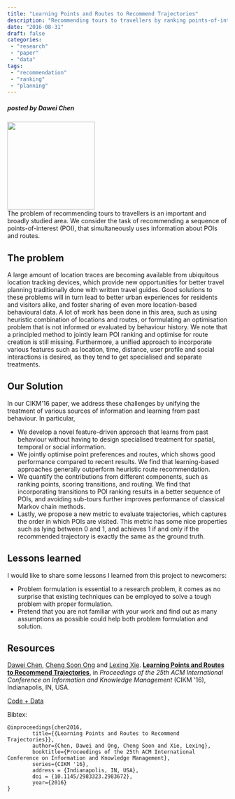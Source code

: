 ```yaml
---
title: "Learning Points and Routes to Recommend Trajectories"
description: "Recommending tours to travellers by ranking points-of-interest (POI) and route planning"
date: "2016-08-31"
draft: false
categories:
 - "research"
 - "paper"
 - "data"
tags:
 - "recommendation"
 - "ranking"
 - "planning"
---
```


##### posted by _Dawei Chen_ <br />

<img src="/img/trajrec/threeflavours.png" height="200"> <br>
The problem of recommending tours to travellers is an important and broadly studied area. We consider the task of recommending a sequence of points-of-interest (POI), that simultaneously uses information about POIs and routes. 


The problem
-------------------------
A large amount of location traces are becoming available from ubiquitous location tracking devices, which provide new opportunities for better travel planning traditionally done with written travel guides. Good solutions to these problems will in turn lead to better urban experiences for residents and visitors alike, and foster sharing of even more location-based behavioural data. A lot of work has been done in this area, such as using heuristic combination of locations and routes, or formulating an optimisation problem that is not informed or evaluated by behaviour history. We note that a principled method to jointly learn POI ranking and optimise for route creation is still missing. Furthermore, a unified approach to incorporate various features such as location, time, distance, user profile and social interactions is desired, as they tend to get specialised and separate treatments.


Our Solution
-------------------------
In our CIKM'16 paper, we address these challenges by unifying the treatment of various sources of information and learning from past behaviour. In particular,

* We develop a novel feature-driven approach that learns from past behaviour without having to design specialised treatment for spatial, temporal or social information. 
* We jointly optimise point preferences and routes, which shows good performance compared to recent results. We find that learning-based approaches generally outperform heuristic route recommendation. 
* We quantify the contributions from different components, such as ranking points, scoring transitions, and routing. We find that incorporating transitions to POI ranking results in a better sequence of POIs, and avoiding sub-tours further improves performance of classical Markov chain methods.
* Lastly, we propose a new metric to evaluate trajectories, which captures the order in which POIs are visited. This metric has some nice properties such as lying between 0 and 1, and achieves 1 if and only if the recommended trajectory is exactly the same as the ground truth.


Lessons learned
--------------------
I would like to share some lessons I learned from this project to newcomers:

* Problem formulation is essential to a research problem, it comes as no surprise that existing techniques can be employed to solve a tough problem with proper formulation.
* Pretend that you are not familiar with your work and find out as many assumptions as possible could help both problem formulation and solution.


Resources
--------------------
[Dawei Chen](http://cm.cecs.anu.edu.au/people), [Cheng Soon Ong](http://ong-home.my/) and [Lexing Xie](http://users.cecs.anu.edu.au/~xlx/). **[Learning Points and Routes to Recommend Trajectories](http://arxiv.org/pdf/1608.07051v1.pdf)**, in *Proceedings of the 25th ACM International Conference on Information and Knowledge Management* (CIKM '16), Indianapolis, IN, USA.

[Code + Data](https://bitbucket.org/d-chen/tour-cikm16)

Bibtex:
```
@inproceedings{chen2016,
        title={{Learning Points and Routes to Recommend Trajectories}},
        author={Chen, Dawei and Ong, Cheng Soon and Xie, Lexing},
        booktitle={Proceedings of the 25th ACM International Conference on Information and Knowledge Management},
        series={CIKM '16},
        address = {Indianapolis, IN, USA},
        doi = {10.1145/2983323.2983672},
        year={2016}
}
```

<br />
<br />
